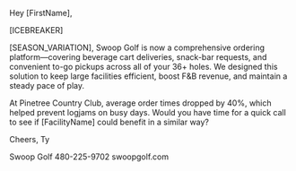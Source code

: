 Hey [FirstName],

[ICEBREAKER]

[SEASON_VARIATION], Swoop Golf is now a comprehensive ordering platform—covering beverage cart deliveries, snack-bar requests, and convenient to-go pickups across all of your 36+ holes. We designed this solution to keep large facilities efficient, boost F&B revenue, and maintain a steady pace of play.

At Pinetree Country Club, average order times dropped by 40%, which helped prevent logjams on busy days. Would you have time for a quick call to see if [FacilityName] could benefit in a similar way?

Cheers,
Ty

Swoop Golf
480-225-9702
swoopgolf.com

